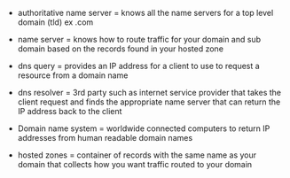 - authoritative name server = knows all the name servers for a top level domain (tld) ex .com


- name server = knows how to route traffic for your domain and sub domain based on the records found in your hosted zone


- dns query = provides an IP address for a client to use to request a resource from a domain name


- dns resolver = 3rd party such as internet service provider that takes the client request and finds the appropriate name server that can return the IP address back to the client


- Domain name system = worldwide connected computers to return IP addresses from human readable domain names


- hosted zones = container of records with the same name as your domain that collects how you want traffic routed to your domain


